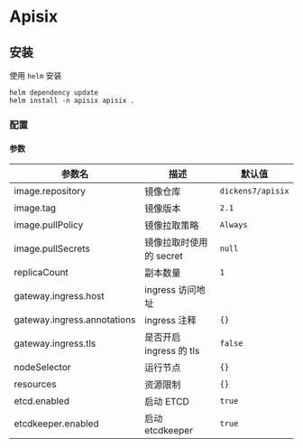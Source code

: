 # Apisix

## 安装

使用 `helm` 安装

```
helm dependency update
helm install -n apisix apisix .
```

### 配置

#### 参数

| 参数名                            | 描述                                | 默认值                                                                               |
| --------------------------------- | ----------------------------------- | ------------------------------------------------------------------------------------ |
| image.repository                  | 镜像仓库                            | `dickens7/apisix`            |
| image.tag                         | 镜像版本                            | `2.1`                                                                      |
| image.pullPolicy                  | 镜像拉取策略                         | `Always`                                                                    |
| image.pullSecrets                 | 镜像拉取时使用的 secret              | `null`                                                                       |
| replicaCount                      | 副本数量                            | `1`                                                                        |
| gateway.ingress.host              | ingress 访问地址                    |                                                                            
| gateway.ingress.annotations       | ingress 注释                        | `{}`                                                                                 |
| gateway.ingress.tls               | 是否开启 ingress 的 tls             | `false`                                                                              |
| nodeSelector                      | 运行节点                            | `{}`                                                                                 |
| resources                         | 资源限制                            | `{}`                                                                                 |
| etcd.enabled                      | 启动 ETCD                              | `true`     |
| etcdkeeper.enabled                | 启动 etcdkeeper                        | `true`                                                                     |